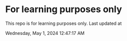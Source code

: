 # For learning purposes only
This repo is for learning purposes only.
Last updated at

Wednesday, May 1, 2024 12:47:17 AM

